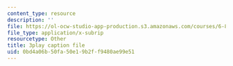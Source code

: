 ```yaml
---
content_type: resource
description: ''
file: https://ol-ocw-studio-app-production.s3.amazonaws.com/courses/6-890-algorithmic-lower-bounds-fun-with-hardness-proofs-fall-2014/0bd4a06b50fa50e19b2ff9480ae99e51_607359.vtt
file_type: application/x-subrip
resourcetype: Other
title: 3play caption file
uid: 0bd4a06b-50fa-50e1-9b2f-f9480ae99e51
---
```

